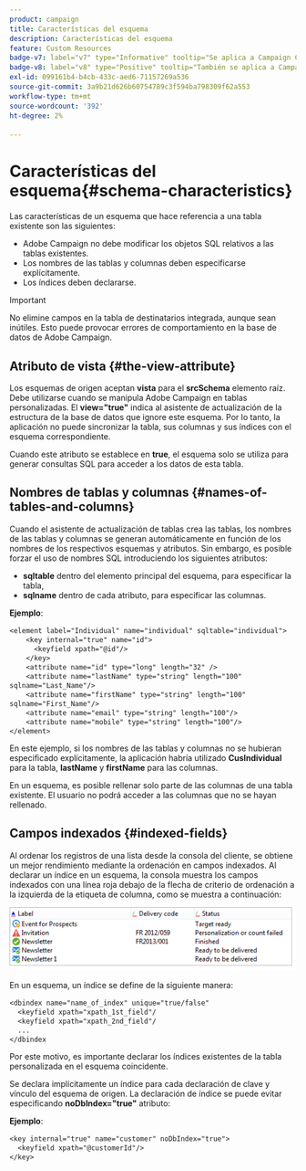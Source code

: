 ```yaml
---
product: campaign
title: Características del esquema
description: Características del esquema
feature: Custom Resources
badge-v7: label="v7" type="Informative" tooltip="Se aplica a Campaign Classic v7"
badge-v8: label="v8" type="Positive" tooltip="También se aplica a Campaign v8"
exl-id: 099161b4-b4cb-433c-aed6-71157269a536
source-git-commit: 3a9b21d626b60754789c3f594ba798309f62a553
workflow-type: tm+mt
source-wordcount: '392'
ht-degree: 2%

---
```


# Características del esquema{#schema-characteristics}



Las características de un esquema que hace referencia a una tabla existente son las siguientes:

* Adobe Campaign no debe modificar los objetos SQL relativos a las tablas existentes.
* Los nombres de las tablas y columnas deben especificarse explícitamente.
* Los índices deben declararse.

>[!IMPORTANT]
>
>No elimine campos en la tabla de destinatarios integrada, aunque sean inútiles. Esto puede provocar errores de comportamiento en la base de datos de Adobe Campaign.

## Atributo de vista {#the-view-attribute}

Los esquemas de origen aceptan **vista** para el **srcSchema** elemento raíz. Debe utilizarse cuando se manipula Adobe Campaign en tablas personalizadas. El **view=&quot;true&quot;** indica al asistente de actualización de la estructura de la base de datos que ignore este esquema. Por lo tanto, la aplicación no puede sincronizar la tabla, sus columnas y sus índices con el esquema correspondiente.

Cuando este atributo se establece en **true**, el esquema solo se utiliza para generar consultas SQL para acceder a los datos de esta tabla.

## Nombres de tablas y columnas {#names-of-tables-and-columns}

Cuando el asistente de actualización de tablas crea las tablas, los nombres de las tablas y columnas se generan automáticamente en función de los nombres de los respectivos esquemas y atributos. Sin embargo, es posible forzar el uso de nombres SQL introduciendo los siguientes atributos:

* **sqltable** dentro del elemento principal del esquema, para especificar la tabla,
* **sqlname** dentro de cada atributo, para especificar las columnas.

**Ejemplo**:

```
<element label="Individual" name="individual" sqltable="individual">
    <key internal="true" name="id">
      <keyfield xpath="@id"/>
    </key> 
    <attribute name="id" type="long" length="32" />
    <attribute name="lastName" type="string" length="100" sqlname="Last_Name"/>
    <attribute name="firstName" type="string" length="100" sqlname="First_Name"/>
    <attribute name="email" type="string" length="100"/>
    <attribute name="mobile" type="string" length="100"/>
</element>
```

En este ejemplo, si los nombres de las tablas y columnas no se hubieran especificado explícitamente, la aplicación habría utilizado **CusIndividual** para la tabla, **lastName** y **firstName** para las columnas.

En un esquema, es posible rellenar solo parte de las columnas de una tabla existente. El usuario no podrá acceder a las columnas que no se hayan rellenado.

## Campos indexados {#indexed-fields}

Al ordenar los registros de una lista desde la consola del cliente, se obtiene un mejor rendimiento mediante la ordenación en campos indexados. Al declarar un índice en un esquema, la consola muestra los campos indexados con una línea roja debajo de la flecha de criterio de ordenación a la izquierda de la etiqueta de columna, como se muestra a continuación:

![](assets/s_ncs_integration_mapping_index.png)

En un esquema, un índice se define de la siguiente manera:

```
<dbindex name="name_of_index" unique="true/false"
  <keyfield xpath="xpath_1st_field"/
  <keyfield xpath="xpath_2nd_field"/
  ...
</dbindex
```

Por este motivo, es importante declarar los índices existentes de la tabla personalizada en el esquema coincidente.

Se declara implícitamente un índice para cada declaración de clave y vínculo del esquema de origen. La declaración de índice se puede evitar especificando **noDbIndex=&quot;true&quot;** atributo:

**Ejemplo**:

```
<key internal="true" name="customer" noDbIndex="true">
  <keyfield xpath="@customerId"/>
</key>
```
